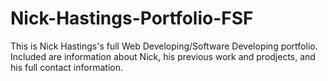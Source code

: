 # Nick-Hastings-Portfolio-FSF
This is Nick Hastings's full Web Developing/Software Developing portfolio. Included are information about Nick, his previous work and prodjects, and his full contact information.
